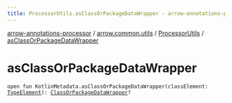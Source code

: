 ```yaml
---
title: ProcessorUtils.asClassOrPackageDataWrapper - arrow-annotations-processor
---
```


[arrow-annotations-processor](../../index.html) / [arrow.common.utils](../index.html) / [ProcessorUtils](index.html) / [asClassOrPackageDataWrapper](./as-class-or-package-data-wrapper.html)

# asClassOrPackageDataWrapper

`open fun KotlinMetadata.asClassOrPackageDataWrapper(classElement: `[`TypeElement`](http://docs.oracle.com/javase/6/docs/api/javax/lang/model/element/TypeElement.html)`): `[`ClassOrPackageDataWrapper`](../-class-or-package-data-wrapper/index.html)`?`